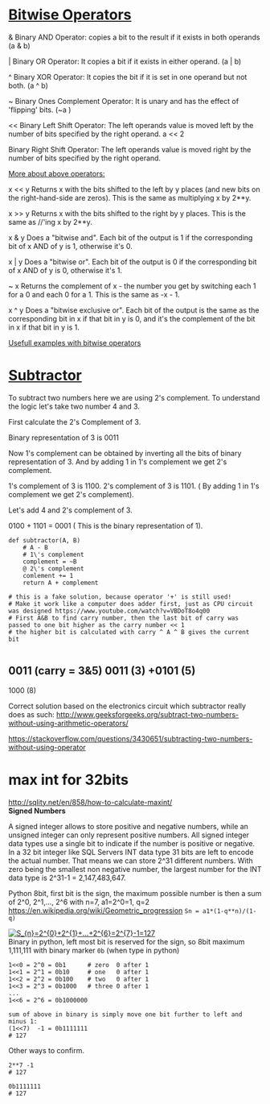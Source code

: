 # [Bitwise Operators](https://www.tutorialspoint.com/python/bitwise_operators_example.htm)


& 
Binary AND Operator: copies a bit to the result if it exists in both operands	(a & b) 

| 
Binary OR	Operator: It copies a bit if it exists in either operand.	(a | b) 

^ 
Binary XOR Operator: It copies the bit if it is set in one operand but not both.	(a ^ b)

~ 
Binary Ones Complement Operator: It is unary and has the effect of 'flipping' bits.	(~a )

<< 
Binary Left Shift Operator: The left operands value is moved left by the number of bits specified by the right operand.	a << 2

>> 
Binary Right Shift Operator: The left operands value is moved right by the number of bits specified by the right operand.    

  
[More about above operators:](https://wiki.python.org/moin/BitwiseOperators)     

x << y
Returns x with the bits shifted to the left by y places (and new bits on the right-hand-side are zeros). This is the same as multiplying x by 2\**y.  

x >> y
Returns x with the bits shifted to the right by y places. This is the same as //'ing x by 2\**y.

x & y
Does a "bitwise and". Each bit of the output is 1 if the corresponding bit of x AND of y is 1, otherwise it's 0.

x | y
Does a "bitwise or". Each bit of the output is 0 if the corresponding bit of x AND of y is 0, otherwise it's 1.

~ x
Returns the complement of x - the number you get by switching each 1 for a 0 and each 0 for a 1. This is the same as -x - 1.

x ^ y
Does a "bitwise exclusive or". Each bit of the output is the same as the corresponding bit in x if that bit in y is 0, and it's the complement of the bit in x if that bit in y is 1.

[Usefull examples with bitwise operators](https://discuss.leetcode.com/topic/50315/a-summary-how-to-use-bit-manipulation-to-solve-problems-easily-and-efficiently)


# [Subtractor](http://www.cprogrammingcode.com/2014/06/write-program-to-add-two-numbers.html)   
To subtract two numbers here we are using 2's complement. To understand the logic let's take two number 4 and 3.

First calculate the 2's Complement of 3.

Binary representation of 3 is 0011

Now 1's complement can be obtained by inverting all the bits of binary representation of 3. And by adding 1 in 1's complement we get 2's complement.

1's complement of 3 is 1100.
2's complement of 3 is 1101. ( By adding 1 in 1's complement we get 2's complement).

Let's add 4 and 2's complement of 3.

0100 + 1101 = 0001 ( This is the binary representation of 1).

```
def subtractor(A, B)
    # A - B
    # 1\'s complement
    complement = ~B
    @ 2\'s complement
    comlement += 1
    return A + complement
    
# this is a fake solution, because operator '+' is still used!
# Make it work like a computer does adder first, just as CPU circuit was designed https://www.youtube.com/watch?v=VBDoT8o4q00
# First A&B to find carry number, then the last bit of carry was passed to one bit higher as the carry number << 1
# the higher bit is calculated with carry ^ A ^ B gives the current bit
    
```
0011  (carry = 3&5)
 0011 (3)
+0101 (5)
--------------
 1000 (8)

Correct solution based on the electronics circuit which subtractor really does as such: http://www.geeksforgeeks.org/subtract-two-numbers-without-using-arithmetic-operators/   

https://stackoverflow.com/questions/3430651/subtracting-two-numbers-without-using-operator


# max int for 32bits</br>
http://sqlity.net/en/858/how-to-calculate-maxint/</br>
**Signed Numbers**

A signed integer allows to store positive and negative numbers, while an unsigned integer can only represent positive numbers.
All signed integer data types use a single bit to indicate if the number is positive or negative. In a 32 bit integer like SQL Servers INT data type 31 bits are left to encode the actual number. That means we can store 2^31 different numbers. With zero being the smallest non negative number, the largest number for the INT data type is 2^31-1 = 2,147,483,647.</br>

Python 8bit, first bit is the sign, the maximum possible number is then a sum of 2^0, 2^1,..., 2^6 with n=7, a1=2^0=1, q=2</br>
https://en.wikipedia.org/wiki/Geometric_progression 
`Sn = a1*(1-q**n)/(1-q)`

<a href="https://www.codecogs.com/eqnedit.php?latex=\inline&space;\fn_cm&space;S_{n}=2^{0}&plus;2^{1}&plus;...&plus;2^{6}=2^{7}-1=127" target="_blank"><img src="https://latex.codecogs.com/gif.latex?\inline&space;\fn_cm&space;S_{n}=2^{0}&plus;2^{1}&plus;...&plus;2^{6}=2^{7}-1=127" title="S_{n}=2^{0}+2^{1}+...+2^{6}=2^{7}-1=127" /></a></br>
Binary in python, left most bit is reserved for the sign, so 8bit maximum 1,111,111 with binary marker `0b` (when type in python)
```
1<<0 = 2^0 = 0b1      # zero  0 after 1
1<<1 = 2^1 = 0b10     # one   0 after 1
1<<2 = 2^2 = 0b100    # two   0 after 1
1<<3 = 2^3 = 0b1000   # three 0 after 1
...
1<<6 = 2^6 = 0b1000000

sum of above in binary is simply move one bit further to left and minus 1:
(1<<7)  -1 = 0b1111111
# 127
```
Other ways to confirm.
```
2**7 -1
# 127

0b1111111
# 127
```



